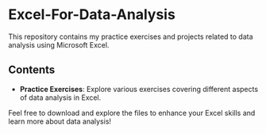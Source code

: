 # Excel-For-Data-Analysis

This repository contains my practice exercises and projects related to data analysis using Microsoft Excel.

## Contents
- **Practice Exercises**: Explore various exercises covering different aspects of data analysis in Excel.

Feel free to download and explore the files to enhance your Excel skills and learn more about data analysis!
